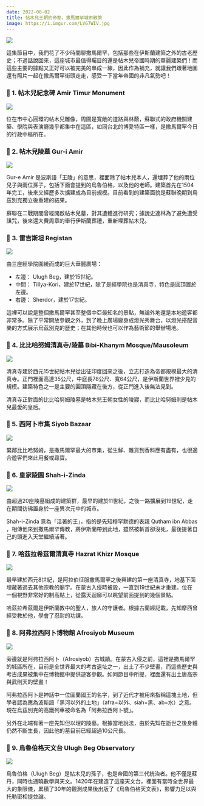 ```yaml
---
date: 2022-08-02
title: 帖木兒王朝的帝都，撒馬爾罕城市散策
image: https://i.imgur.com/LVG7WIV.jpg
---
```

![](https://i.imgur.com/LVG7WIV.jpg)

這集節目中，我們花了不少時間聊撒馬爾罕，包括那些在伊斯蘭建築之外的古老歷史；不過話說回來，這座城市最值得矚目的還是帖木兒帝國時期的華麗建築們！而這些主要的據點又正好可以被完美的串成一線，因此作為補充，就讓我們跟著地圖還有照片一起在撒馬爾罕街頭走走，感受一下當年帝國的非凡氣勢吧！

### 🚏 1. 帖木兒紀念碑 Amir Timur Monument

![](https://i.imgur.com/ZWU6uMC.jpg)

位在市中心圓環的帖木兒雕像，周圍是寬敞的道路與林蔭，蘇聯式的政府機關建築、學院與表演廳幾乎都集中在這區，如同台北的博愛特區一樣，是撒馬爾罕今日的行政中樞所在。

### 🚏 2. 帖木兒陵墓 Gur-i Amir

![](https://i.imgur.com/v9M7MUa.jpg)

Gur-e Amir 是波斯語「王陵」的意思，裡面除了帖木兒本人，還埋葬了他的兩位兒子與兩位孫子，包括下面會提到的烏魯伯格，以及他的老師。建築首先在1504年完工，後來又經歷多次擴建成為目前規模。目前看到的建築面貌是蘇聯晚期到烏茲別克獨立後重建的結果。

蘇聯在二戰期間曾經開啟帖木兒墓，對其遺體進行研究；據說史達林為了避免遭受詛咒，後來還大費周章的舉行伊斯蘭葬禮，重新埋葬帖木兒。

### 🚏 3. 雷吉斯坦 Registan

![](https://i.imgur.com/690LCic.jpg)

由三座經學院圍繞而成的巨大華麗廣場：

- 左邊： Ulugh Beg，建於15世紀。
- 中間： Tillya-Kori，建於17世紀，除了是經學院也是清真寺，特色是圓頂置於左邊。
- 右邊： Sherdor，建於17世紀。

這裡可以說是整個撒馬爾罕甚至整個中亞最知名的景點，無論外地還是本地遊客都非常多。除了平常開放參觀之外，到了晚上廣場變身成燈光秀舞台，以燈光搭配音樂的方式展示烏茲別克的歷史；在其他時候也可以作為藝術節的舉辦場地。

### 🚏 4. 比比哈努姆清真寺/陵墓 Bibi-Khanym Mosque/Mausoleum

![](https://i.imgur.com/Mbe269x.jpg)

清真寺建於西元15世紀帖木兒從出征印度回來之後，立志打造為帝都規模最大的清真寺。正門裡面高達35公尺，中庭長78公尺、寬64公尺，是伊斯蘭世界裡少見的規模。建築特色之一是主要的圓頂隱藏在後方，從正門進入後無法見到。

清真寺正對面的比比哈努姆陵墓是帖木兒王朝女性的陵寢，而比比哈努姆則是帖木兒最愛的皇后。

### 🚏 5. 西阿卜市集 Siyob Bazaar

![](https://i.imgur.com/5xcLd3u.jpg)

緊鄰比比哈努姆，是撒馬爾罕最大的市集，從生鮮、雜貨到香料應有盡有，也很適合遊客們來此用餐或尋寶。

### 🚏 6. 皇家陵園 Shah-i-Zinda

![](https://i.imgur.com/zbVKa45.jpg)

由超過20座陵墓組成的建築群，最早的建於11世紀，之後一路擴展到19世紀，走在期間彷彿置身於一座異次元中的城市。

Shah-i-Zinda 意為「活著的王」，指的是先知穆罕默德的表親 Qutham ibn Abbas ，相傳他來到撒馬爾罕傳教，將伊斯蘭帶到此地，雖然被斬首卻沒死，最後提著自己的頭進入天堂繼續活著。

### 🚏 7. 哈茲拉希茲爾清真寺 Hazrat Khizr Mosque

![](https://i.imgur.com/xKRldoq.jpg)

最早建於西元8世紀，是阿拉伯征服撒馬爾罕之後興建的第一座清真寺，地基下面埋藏著過去其他宗教的廟宇。在蒙古入侵時被毀，一直到19世紀末才重建。位在一個視野非常好的制高點上，從露天迴廊可以眺望前面提到的幾個景點。

哈茲拉希茲爾是伊斯蘭教中的聖人，旅人的守護者。根據古蘭經記載，先知摩西曾經受教於他，學會了忍耐的功課。

### 🚏 8. 阿弗拉西阿卜博物館 Afrosiyob Museum

![](https://i.imgur.com/sB7PZWl.jpg)

旁邊就是阿弗拉西阿卜（Afrosiyob）古城蹟。在蒙古入侵之前，這裡是撒馬爾罕的城區所在，目前是全世界最大的考古遺址之一，出土了不少壁畫，而這些歷史與考古成果被集中在博物館中提供遊客參觀。如同節目中所提，裡面還有出土唐高宗與武則天的壁畫！

阿弗拉西阿卜是神話中一位圖蘭國王的名字，到了近代才被用來指稱這塊土地，但學者認為應為波斯語「黑河以外的土地」（afra=以外、siah=黑、ab=水）之意。現在烏茲別克的高鐵列車被命名為「阿弗拉西阿卜號」。

另外在北端有著一座先知但以理的陵墓。根據當地說法，由於先知在逝世之後身體仍然不斷生長，因此他的墓目前已經超過10公尺長。

### 🚏 9. 烏魯伯格天文台 Ulugh Beg Observatory

![](https://i.imgur.com/CRoYkJV.jpg)

烏魯伯格（Ulugh Beg）是帖木兒的孫子，也是帝國的第三代統治者。他不僅是蘇丹，同時也通曉數學與天文。1420年在建造了這座天文台，裡面有當時全世界最大的象限儀，累積了30年的觀測成果後出版了《烏魯伯格天文表》，影響力足以與托勒密相提並論。